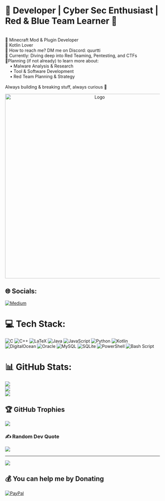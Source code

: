 # 🔮 Developer | Cyber Sec Enthusiast | Red & Blue Team Learner 🔮


<br>🔧 Minecraft Mod & Plugin Developer<br>💜 Kotlin Lover <br>👀 How to reach me? DM me on Discord: quurtti<br>🦈 Currently: Diving deep into Red Teaming, Pentesting, and CTFs<br>🎯Planning (if not already) to learn more about:<br>    • Malware Analysis & Research<br>    • Tool & Software Development<br>    • Red Team Planning & Strategy<br><br>Always building & breaking stuff, always curious 🚀
<p align="center">
  <img src="https://github.com/QurtiDev/QurtiDev/blob/main/purplecar.gif" alt="Logo" width="600"/>
</p>

## 🌐 Socials:
[![Medium](https://img.shields.io/badge/Medium-12100E?logo=medium&logoColor=white)](https://medium.com/@purpleware) 

# 💻 Tech Stack:
![C](https://img.shields.io/badge/c-%2300599C.svg?style=for-the-badge&logo=c&logoColor=white) ![C++](https://img.shields.io/badge/c++-%2300599C.svg?style=for-the-badge&logo=c%2B%2B&logoColor=white) ![LaTeX](https://img.shields.io/badge/latex-%23008080.svg?style=for-the-badge&logo=latex&logoColor=white) ![Java](https://img.shields.io/badge/java-%23ED8B00.svg?style=for-the-badge&logo=openjdk&logoColor=white) ![JavaScript](https://img.shields.io/badge/javascript-%23323330.svg?style=for-the-badge&logo=javascript&logoColor=%23F7DF1E) ![Python](https://img.shields.io/badge/python-3670A0?style=for-the-badge&logo=python&logoColor=ffdd54) ![Kotlin](https://img.shields.io/badge/kotlin-%237F52FF.svg?style=for-the-badge&logo=kotlin&logoColor=white) ![DigitalOcean](https://img.shields.io/badge/DigitalOcean-%230167ff.svg?style=for-the-badge&logo=digitalOcean&logoColor=white) ![Oracle](https://img.shields.io/badge/Oracle-F80000?style=for-the-badge&logo=oracle&logoColor=white) ![MySQL](https://img.shields.io/badge/mysql-4479A1.svg?style=for-the-badge&logo=mysql&logoColor=white) ![SQLite](https://img.shields.io/badge/sqlite-%2307405e.svg?style=for-the-badge&logo=sqlite&logoColor=white) ![PowerShell](https://img.shields.io/badge/PowerShell-%235391FE.svg?style=for-the-badge&logo=powershell&logoColor=white) ![Bash Script](https://img.shields.io/badge/bash_script-%23121011.svg?style=for-the-badge&logo=gnu-bash&logoColor=white)
# 📊 GitHub Stats:
![](https://github-readme-stats.vercel.app/api?username=QurtiDev&theme=dark&hide_border=false&include_all_commits=true&count_private=true)<br/>
![](https://nirzak-streak-stats.vercel.app/?user=QurtiDev&theme=dark&hide_border=false)<br/>
![](https://github-readme-stats.vercel.app/api/top-langs/?username=QurtiDev&theme=dark&hide_border=false&include_all_commits=true&count_private=true&layout=compact)

## 🏆 GitHub Trophies
![](https://github-profile-trophy.vercel.app/?username=QurtiDev&theme=radical&no-frame=true&no-bg=false&margin-w=4)

### ✍️ Random Dev Quote
![](https://quotes-github-readme.vercel.app/api?type=horizontal&theme=radical)

---
[![](https://visitcount.itsvg.in/api?id=QurtiDev&icon=6&color=10)](https://visitcount.itsvg.in)

  ## 💰 You can help me by Donating
  [![PayPal](https://img.shields.io/badge/PayPal-00457C?style=for-the-badge&logo=paypal&logoColor=white)](https://paypal.me/AxeMetsa) 

  
<!-- Proudly created with GPRM ( https://gprm.itsvg.in ), Thank you for this beautiful tool-->
